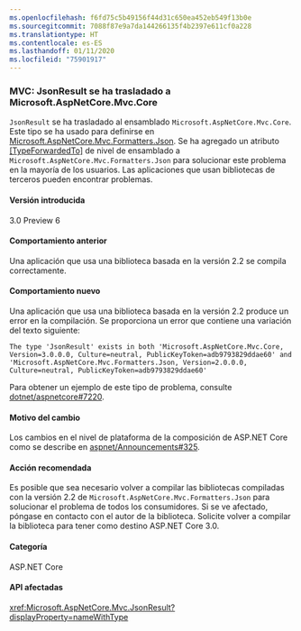 ```yaml
---
ms.openlocfilehash: f6fd75c5b49156f44d31c650ea452eb549f13b0e
ms.sourcegitcommit: 7088f87e9a7da144266135f4b2397e611cf0a228
ms.translationtype: HT
ms.contentlocale: es-ES
ms.lasthandoff: 01/11/2020
ms.locfileid: "75901917"
---
```

### <a name="mvc-jsonresult-moved-to-microsoftaspnetcoremvccore"></a>MVC: JsonResult se ha trasladado a Microsoft.AspNetCore.Mvc.Core

`JsonResult` se ha trasladado al ensamblado `Microsoft.AspNetCore.Mvc.Core`. Este tipo se ha usado para definirse en [Microsoft.AspNetCore.Mvc.Formatters.Json](https://www.nuget.org/packages/Microsoft.AspNetCore.Mvc.Formatters.Json). Se ha agregado un atributo [[TypeForwardedTo]](xref:System.Runtime.CompilerServices.TypeForwardedToAttribute) de nivel de ensamblado a `Microsoft.AspNetCore.Mvc.Formatters.Json` para solucionar este problema en la mayoría de los usuarios. Las aplicaciones que usan bibliotecas de terceros pueden encontrar problemas.

#### <a name="version-introduced"></a>Versión introducida

3.0 Preview 6

#### <a name="old-behavior"></a>Comportamiento anterior

Una aplicación que usa una biblioteca basada en la versión 2.2 se compila correctamente.

#### <a name="new-behavior"></a>Comportamiento nuevo

Una aplicación que usa una biblioteca basada en la versión 2.2 produce un error en la compilación. Se proporciona un error que contiene una variación del texto siguiente:

```
The type 'JsonResult' exists in both 'Microsoft.AspNetCore.Mvc.Core, Version=3.0.0.0, Culture=neutral, PublicKeyToken=adb9793829ddae60' and 'Microsoft.AspNetCore.Mvc.Formatters.Json, Version=2.0.0.0, Culture=neutral, PublicKeyToken=adb9793829ddae60'
```

Para obtener un ejemplo de este tipo de problema, consulte [dotnet/aspnetcore#7220](https://github.com/dotnet/aspnetcore/issues/7220).

#### <a name="reason-for-change"></a>Motivo del cambio

Los cambios en el nivel de plataforma de la composición de ASP.NET Core como se describe en [aspnet/Announcements#325](https://github.com/aspnet/Announcements/issues/325).

#### <a name="recommended-action"></a>Acción recomendada

Es posible que sea necesario volver a compilar las bibliotecas compiladas con la versión 2.2 de `Microsoft.AspNetCore.Mvc.Formatters.Json` para solucionar el problema de todos los consumidores. Si se ve afectado, póngase en contacto con el autor de la biblioteca. Solicite volver a compilar la biblioteca para tener como destino ASP.NET Core 3.0.

#### <a name="category"></a>Categoría

ASP.NET Core

#### <a name="affected-apis"></a>API afectadas

<xref:Microsoft.AspNetCore.Mvc.JsonResult?displayProperty=nameWithType>

<!-- 

### Affected APIs

`T:Microsoft.AspNetCore.Mvc.JsonResult`

-->
